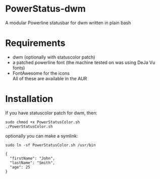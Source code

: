 # PowerStatus-dwm
 A modular Powerline statusbar for dwm written in plain bash

# Requirements
* dwm (optionally with statuscolor patch)
* a patched powerline font (the machine tested on was using DeJa Vu fonts)
* FontAwesome for the icons   
All of these are available in the AUR

# Installation
If you have statuscolor patch for dwm, then:   
```shell
sudo chmod +x PowerStatusColor.sh
./PowerStatusColor.sh 
```
optionally you can make a symlink:   
```shell
sudo ln -sf PowerStatusColor.sh /usr/bin
```

```
{
  "firstName": "John",
  "lastName": "Smith",
  "age": 25
}
```
